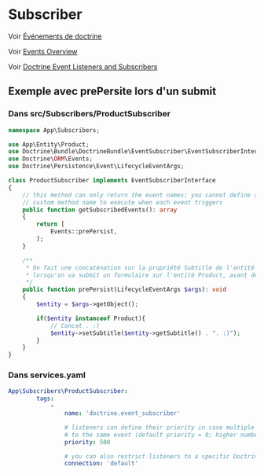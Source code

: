 # Subscriber

Voir [Événements de doctrine](https://symfony.com/doc/5.4/doctrine/events.html)

Voir [Events Overview](https://www.doctrine-project.org/projects/doctrine-orm/en/current/reference/events.html#events-overview)

Voir [Doctrine Event Listeners and Subscribers](https://symfony.com/doc/4.1/doctrine/event_listeners_subscribers.html)

## Exemple avec prePersite lors d'un submit

### Dans src/Subscribers/ProductSubscriber

```php
namespace App\Subscribers;

use App\Entity\Product;
use Doctrine\Bundle\DoctrineBundle\EventSubscriber\EventSubscriberInterface;
use Doctrine\ORM\Events;
use Doctrine\Persistence\Event\LifecycleEventArgs;

class ProductSubscriber implements EventSubscriberInterface
{
    // this method can only return the event names; you cannot define a
    // custom method name to execute when each event triggers
    public function getSubscribedEvents(): array
    {
        return [
            Events::prePersist,
        ];
    }

    /**
     * On fait une concaténation sur la propriété Subtitle de l'entité Product,
     * lorsqu'on va submit un formulaire sur l'entité Product, avant de mettre les données dans la bdd
     */ 
    public function prePersist(LifecycleEventArgs $args): void
    {
        $entity = $args->getObject();

        if($entity instanceof Product){
            // Concat . :)
            $entity->setSubtitle($entity->getSubtitle() . ". :)");
        }
    }
}
```

### Dans services.yaml

```yaml
App\Subscribers\ProductSubscriber:
        tags:
            - 
                name: 'doctrine.event_subscriber'

                # listeners can define their priority in case multiple subscribers or listeners are associated
                # to the same event (default priority = 0; higher numbers = listener is run earlier)
                priority: 500

                # you can also restrict listeners to a specific Doctrine connection
                connection: 'default'
```